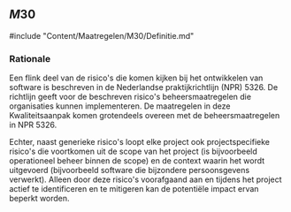 ## $M30$

#include "Content/Maatregelen/M30/Definitie.md"

### Rationale

Een flink deel van de risico's die komen kijken bij het ontwikkelen van software is beschreven in de Nederlandse praktijkrichtlijn (NPR) 5326. De richtlijn geeft voor de beschreven risico's beheersmaatregelen die organisaties kunnen implementeren. De maatregelen in deze Kwaliteitsaanpak komen grotendeels overeen met de beheersmaatregelen in NPR 5326.

Echter, naast generieke risico's loopt elke project ook projectspecifieke risico's die voortkomen uit de scope van het project (is bijvoorbeeld operationeel beheer binnen de scope) en de context waarin het wordt uitgevoerd (bijvoorbeeld software die bijzondere persoonsgevens verwerkt). Alleen door deze risico's voorafgaand aan en tijdens het project actief te identificeren en te mitigeren kan de potentiële impact ervan beperkt worden.
